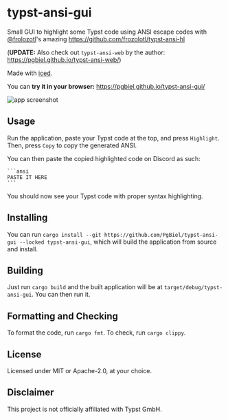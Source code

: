 # typst-ansi-gui
Small GUI to highlight some Typst code using ANSI escape codes with [@frolozotl](https://github.com/frozolotl)'s amazing https://github.com/frozolotl/typst-ansi-hl

(**UPDATE:** Also check out `typst-ansi-web` by the author: https://pgbiel.github.io/typst-ansi-web/)

Made with [iced](https://iced.rs/).

You can **try it in your browser:** https://pgbiel.github.io/typst-ansi-gui/

![app screenshot](https://github.com/PgBiel/typst-ansi-gui/assets/9021226/7a60c269-b78b-4ee6-a0a9-93966fa61d36)

## Usage

Run the application, paste your Typst code at the top, and press `Highlight`. Then, press `Copy` to copy the generated ANSI.

You can then paste the copied highlighted code on Discord as such:

````
```ansi
PASTE IT HERE
```
````

You should now see your Typst code with proper syntax highlighting.

## Installing

You can run `cargo install --git https://github.com/PgBiel/typst-ansi-gui --locked typst-ansi-gui`, which will build the application from source and install.

## Building

Just run `cargo build` and the built application will be at `target/debug/typst-ansi-gui`. You can then run it.

## Formatting and Checking

To format the code, run `cargo fmt`. To check, run `cargo clippy`.

## License

Licensed under MIT or Apache-2.0, at your choice.

## Disclaimer

This project is not officially affiliated with Typst GmbH.

